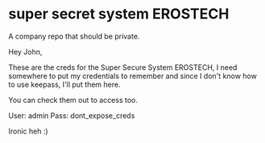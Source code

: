 # super secret system EROSTECH
A company repo that should be private.

Hey John,

These are the creds for the Super Secure System EROSTECH, I need somewhere to put my credentials to remember and since I  don't  know how to use keepass, I'll put them here.

You can check them out to access too.

User: admin
Pass: dont_expose_creds

Ironic heh :) 
